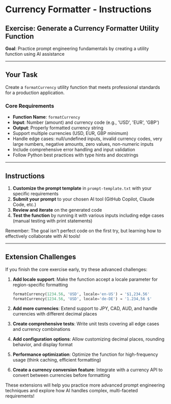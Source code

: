 # Currency Formatter - Instructions

## Exercise: Generate a Currency Formatter Utility Function

**Goal**: Practice prompt engineering fundamentals by creating a utility function using AI assistance

---

## Your Task

Create a `formatCurrency` utility function that meets professional standards for a production application.

### Core Requirements
- **Function Name**: `formatCurrency`
- **Input**: Number (amount) and currency code (e.g., 'USD', 'EUR', 'GBP')
- **Output**: Properly formatted currency string
- Support multiple currencies (USD, EUR, GBP minimum)
- Handle edge cases: null/undefined inputs, invalid currency codes, very large numbers, negative amounts, zero values, non-numeric inputs
- Include comprehensive error handling and input validation
- Follow Python best practices with type hints and docstrings

---

## Instructions

1. **Customize the prompt template** in `prompt-template.txt` with your specific requirements
2. **Submit your prompt** to your chosen AI tool (GitHub Copilot, Claude Code, etc.)
3. **Review and iterate** on the generated code
4. **Test the function** by running it with various inputs including edge cases (manual testing with print statements)

Remember: The goal isn't perfect code on the first try, but learning how to effectively collaborate with AI tools!

---

## Extension Challenges

If you finish the core exercise early, try these advanced challenges:

1. **Add locale support**: Make the function accept a locale parameter for region-specific formatting
   ```python
   formatCurrency(1234.56, 'USD', locale='en-US') → '$1,234.56'
   formatCurrency(1234.56, 'USD', locale='de-DE') → '1.234,56 $'
   ```

2. **Add more currencies**: Extend support to JPY, CAD, AUD, and handle currencies with different decimal places

3. **Create comprehensive tests**: Write unit tests covering all edge cases and currency combinations

4. **Add configuration options**: Allow customizing decimal places, rounding behavior, and display format

5. **Performance optimization**: Optimize the function for high-frequency usage (think caching, efficient formatting)

6. **Create a currency conversion feature**: Integrate with a currency API to convert between currencies before formatting

These extensions will help you practice more advanced prompt engineering techniques and explore how AI handles complex, multi-faceted requirements!